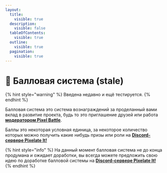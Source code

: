 ```yaml
---
layout:
  title:
    visible: true
  description:
    visible: false
  tableOfContents:
    visible: true
  outline:
    visible: true
  pagination:
    visible: true
---
```


# 📌 Балловая система (stale)

{% hint style="warning" %}
Введена недавно и ещё тестируется.
{% endhint %}

Балловая система это система вознаграждений за проделанный вами вклад в развитие проекта, будь то это приглашение друзей или работа [**модератором Pixel Battle**](../moderators.md#main).

Баллы это некоторая условная единица, за некоторое количество которых можно получить какие нибудь призы или роли на [**Discord-сервере Pixelate It!**](https://discord.gg/XBPyGUv3DT)

{% hint style="info" %}
На данный момент балловая система не до конца продумана и ожидает доработки, вы всегда можете предложить свою идею по доработке балловой системы на [**Discord-сервере Pixelate It!**](https://discord.gg/XBPyGUv3DT)
{% endhint %}
